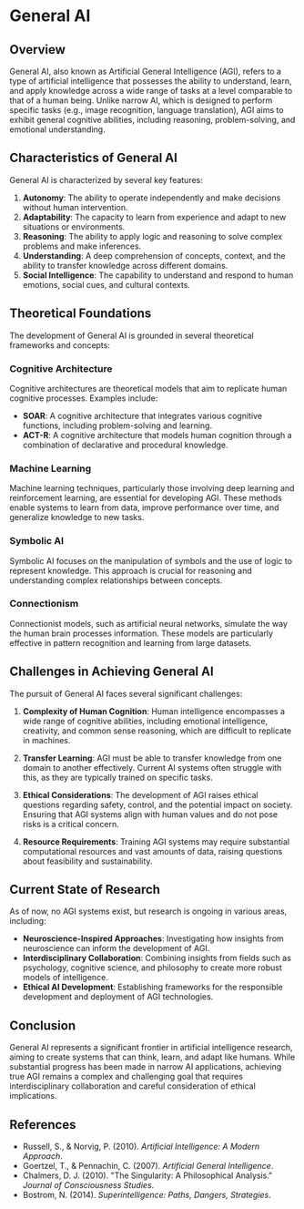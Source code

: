 
# General AI

## Overview
General AI, also known as Artificial General Intelligence (AGI), refers to a type of artificial intelligence that possesses the ability to understand, learn, and apply knowledge across a wide range of tasks at a level comparable to that of a human being. Unlike narrow AI, which is designed to perform specific tasks (e.g., image recognition, language translation), AGI aims to exhibit general cognitive abilities, including reasoning, problem-solving, and emotional understanding.

## Characteristics of General AI
General AI is characterized by several key features:

1. **Autonomy**: The ability to operate independently and make decisions without human intervention.
2. **Adaptability**: The capacity to learn from experience and adapt to new situations or environments.
3. **Reasoning**: The ability to apply logic and reasoning to solve complex problems and make inferences.
4. **Understanding**: A deep comprehension of concepts, context, and the ability to transfer knowledge across different domains.
5. **Social Intelligence**: The capability to understand and respond to human emotions, social cues, and cultural contexts.

## Theoretical Foundations
The development of General AI is grounded in several theoretical frameworks and concepts:

### Cognitive Architecture
Cognitive architectures are theoretical models that aim to replicate human cognitive processes. Examples include:
- **SOAR**: A cognitive architecture that integrates various cognitive functions, including problem-solving and learning.
- **ACT-R**: A cognitive architecture that models human cognition through a combination of declarative and procedural knowledge.

### Machine Learning
Machine learning techniques, particularly those involving deep learning and reinforcement learning, are essential for developing AGI. These methods enable systems to learn from data, improve performance over time, and generalize knowledge to new tasks.

### Symbolic AI
Symbolic AI focuses on the manipulation of symbols and the use of logic to represent knowledge. This approach is crucial for reasoning and understanding complex relationships between concepts.

### Connectionism
Connectionist models, such as artificial neural networks, simulate the way the human brain processes information. These models are particularly effective in pattern recognition and learning from large datasets.

## Challenges in Achieving General AI
The pursuit of General AI faces several significant challenges:

1. **Complexity of Human Cognition**: Human intelligence encompasses a wide range of cognitive abilities, including emotional intelligence, creativity, and common sense reasoning, which are difficult to replicate in machines.

2. **Transfer Learning**: AGI must be able to transfer knowledge from one domain to another effectively. Current AI systems often struggle with this, as they are typically trained on specific tasks.

3. **Ethical Considerations**: The development of AGI raises ethical questions regarding safety, control, and the potential impact on society. Ensuring that AGI systems align with human values and do not pose risks is a critical concern.

4. **Resource Requirements**: Training AGI systems may require substantial computational resources and vast amounts of data, raising questions about feasibility and sustainability.

## Current State of Research
As of now, no AGI systems exist, but research is ongoing in various areas, including:

- **Neuroscience-Inspired Approaches**: Investigating how insights from neuroscience can inform the development of AGI.
- **Interdisciplinary Collaboration**: Combining insights from fields such as psychology, cognitive science, and philosophy to create more robust models of intelligence.
- **Ethical AI Development**: Establishing frameworks for the responsible development and deployment of AGI technologies.

## Conclusion
General AI represents a significant frontier in artificial intelligence research, aiming to create systems that can think, learn, and adapt like humans. While substantial progress has been made in narrow AI applications, achieving true AGI remains a complex and challenging goal that requires interdisciplinary collaboration and careful consideration of ethical implications.

## References
- Russell, S., & Norvig, P. (2010). *Artificial Intelligence: A Modern Approach*.
- Goertzel, T., & Pennachin, C. (2007). *Artificial General Intelligence*.
- Chalmers, D. J. (2010). "The Singularity: A Philosophical Analysis." *Journal of Consciousness Studies*.
- Bostrom, N. (2014). *Superintelligence: Paths, Dangers, Strategies*.
